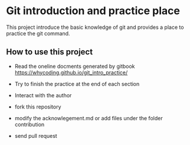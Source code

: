 # Git introduction and practice place

This project introduce the basic knowledge of git and provides a place to practice the git command. 


## How to use this project

* Read the oneline docments generated by gitbook 
https://whycoding.github.io/git_intro_practice/

* Try to finish the practice at the end of each section
* Interact with the author
 * fork this repository
 * modify the acknowlegement.md or add files under the folder contribution
 * send pull request 

